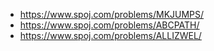 * https://www.spoj.com/problems/MKJUMPS/
* https://www.spoj.com/problems/ABCPATH/
* https://www.spoj.com/problems/ALLIZWEL/

